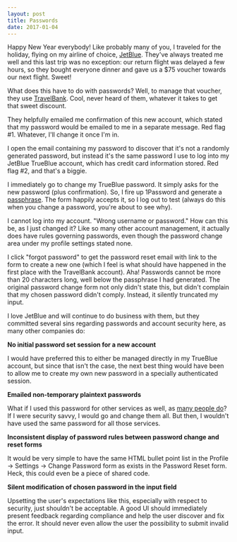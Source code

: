 ```yaml
---
layout: post
title: Passwords
date: 2017-01-04
---
```


Happy New Year everybody! Like probably many of you, I traveled for the holiday, flying on my airline of choice, [JetBlue](http://www.jetblue.com/). They've always treated me well and this last trip was no exception: our return flight was delayed a few hours, so they bought everyone dinner and gave us a $75 voucher towards our next flight. Sweet!

What does this have to do with passwords? Well, to manage that voucher, they use [TravelBank](https://travelbank.com). Cool, never heard of them, whatever it takes to get that sweet discount. 

They helpfully emailed me confirmation of this new account, which stated that my password would be emailed to me in a separate message. Red flag #1. Whatever, I'll change it once I'm in.

I open the email containing my password to discover that it's not a randomly generated password, but instead it's the same password I use to log into my JetBlue TrueBlue account, which has credit card information stored. Red flag #2, and that's a biggie.

I immediately go to change my TrueBlue password. It simply asks for the new password (plus confirmation). So, I fire up 1Password and generate a [passphrase](http://xkcd.com/936/). The form happily accepts it, so I log out to test (always do this when you change a password, you're about to see why).

I cannot log into my account. "Wrong username or password." How can this be, as I just changed it? Like so many other account management, it actually does have rules governing passwords, even though the password change area under my profile settings stated none.

I click "forgot password" to get the password reset email with link to the form to create a new one (which I feel is what should have happened in the first place with the TravelBank account). Aha! Passwords cannot be more than 20 characters long, well below the passphrase I had generated. The original password change form not only didn't state this, but didn't complain that my chosen password didn't comply. Instead, it silently truncated my input.

I love JetBlue and will continue to do business with them, but they committed several sins regarding passwords and account security here, as many other companies do:

**No initial password set session for a new account**

I would have preferred this to either be managed directly in my TrueBlue account, but since that isn't the case, the next best thing would have been to allow me to create my own new password in a specially authenticated session.

**Emailed non-temporary plaintext passwords**

What if I used this password for other services as well, as [many people do](https://nakedsecurity.sophos.com/2013/04/23/users-same-password-most-websites/)? If I were security savvy, I would go and change them all. But then, I wouldn't have used the same password for all those services.

**Inconsistent display of password rules between password change and reset forms**

It would be very simple to have the same HTML bullet point list in the Profile -> Settings -> Change Password form as exists in the Password Reset form. Heck, this could even be a piece of shared code.

**Silent modification of chosen password in the input field**

Upsetting the user's expectations like this, especially with respect to security, just shouldn't be acceptable. A good UI should immediately present feedback regarding compliance and help the user discover and fix the error. It should never even allow the user the possibility to submit invalid input.
